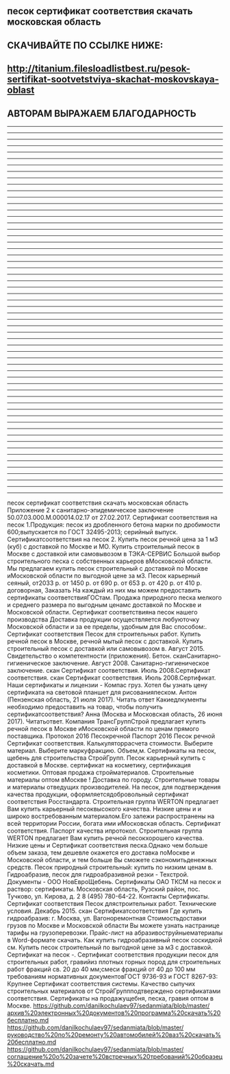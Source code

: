 песок сертификат соответствия скачать московская область
--------------------------------------------------
СКАЧИВАЙТЕ ПО ССЫЛКЕ НИЖЕ:
--------------------------------------------------
http://titanium.filesloadlistbest.ru/pesok-sertifikat-sootvetstviya-skachat-moskovskaya-oblast
--------------------------------------------------
АВТОРАМ ВЫРАЖАЕМ БЛАГОДАРНОСТЬ
--------------------------------------------------
--------------------------------------------------
--------------------------------------------------
--------------------------------------------------
--------------------------------------------------
--------------------------------------------------
--------------------------------------------------
--------------------------------------------------
--------------------------------------------------
--------------------------------------------------
--------------------------------------------------
--------------------------------------------------
--------------------------------------------------
--------------------------------------------------
--------------------------------------------------
--------------------------------------------------
--------------------------------------------------
--------------------------------------------------
--------------------------------------------------
--------------------------------------------------
--------------------------------------------------
--------------------------------------------------
--------------------------------------------------
--------------------------------------------------
--------------------------------------------------
--------------------------------------------------
--------------------------------------------------
--------------------------------------------------
--------------------------------------------------
--------------------------------------------------
--------------------------------------------------
--------------------------------------------------
--------------------------------------------------
--------------------------------------------------
--------------------------------------------------
--------------------------------------------------
--------------------------------------------------
--------------------------------------------------
--------------------------------------------------
--------------------------------------------------
--------------------------------------------------
--------------------------------------------------
--------------------------------------------------
--------------------------------------------------
--------------------------------------------------
--------------------------------------------------
--------------------------------------------------
--------------------------------------------------
--------------------------------------------------
--------------------------------------------------
--------------------------------------------------
--------------------------------------------------
--------------------------------------------------
--------------------------------------------------
--------------------------------------------------
--------------------------------------------------
--------------------------------------------------
--------------------------------------------------
--------------------------------------------------
песок сертификат соответствия скачать московская область Приложение 2 к санитарно-эпидемическое заключение 50.07.03.000.М.000014.02.17 от 27.02.2017. Сертификат соответствия на песок 1.Продукция: песок из дробленного бетона марки по дробимости 600;выпускается по ГОСТ 32495-2013; серийный выпуск. Сертификатсоответствия на песок 2. Купить песок речной цена за 1 м3 (куб) с доставкой по Москве и МО. Купить строительный песок в Москве с доставкой или самовывозом в ТЭКА-СЕРВИС  Большой выбор строительного песка с собственных карьеров вМосковской области. Мы предлагаем купить песок строительный с доставкой по Москве иМосковской области по выгодной цене за м3.  Песок карьерный сеяный, от2033 р. от 1450 р. от 690 р. от 653 р. от 420 р. от 410 р. договорная, Заказать На каждый из них мы можем предоставить сертификаты соответствияГОСтам. Продажа природного песка мелкого и среднего размера по выгодным ценамс доставкой по Москве и Московской области.  Сертификат соответствияна песок нашего производства  Доставка продукции осуществляется любуюточку Московской области и за ее пределы, удобным для Вас способом:. Сертификат соответствия  Песок для строительных работ. Купить речной песок в Москве, речной мытый песок с доставкой. Купить строительный песок с доставкой или самовывозом в. Август 2015. Свидетельство о компетентности (приложения). Бетон. сканСанитарно-гигиеническое заключение. Август 2008. Санитарно-гигиеническое заключение. скан Сертификат соответствия. Июль 2008.Сертификат соответствия. скан Сертификат соответствия. Июль 2008.Сертификат. Наши сертификаты и лицензии - Компас груз. Хотел бы узнать цену сертификата на световой планшет для рисованияпеском. Антон (Пензенская область, 21 июля 2017). Читать ответ  Какиедлкументы необходимо предоставить на товар, чтобы получить сертификатсоответствия? Анна (Москва и Московская область, 26 июня 2017). Читатьответ. Компания ТрансГруппСтрой предлагает купить речной песок в Москве иМосковской области по ценам прямого поставщика.  Протокол 2016 Песокречной Паспорт 2016 Песок речной Сертификат соответствия. Калькуляторрасчета стоимости. Выберите материал. Выберите маркуфракцию. Объем,м.
Сертификаты на песок, щебень для строительства СтройГрупп. Песок карьерный купить с доставкой в Москве. сертификат на косметику, сертификация косметики. Оптовая продажа стройматериалов. Строительные материалы оптом вМоскве ! Доставка по городу. Строительные товары и материалы отведущих производителей. На песок, для подтверждения качества продукции, оформляетсядобровольный сертификат соответствия Росстандарта. Строительная группа WERTON предлагает Вам купить карьерный песоквысокого качества. Низкие цены и  и широко востребованным материалом.Его залежи распространены на всей территории России, богата ими иМосковская область.  Сертификат соответствия. Паспорт качества ипротокол. Строительная группа WERTON предлагает Вам купить речной песокхорошего качества. Низкие цены и  Сертификат соответствия  песка.Однако чем больше объем заказа, тем дешевле окажется его доставка поМоскве и Московской области, и тем больше Вы сможете сэкономитьденежных средств. Песок природный строительный: купить по низким ценам в. Гидроабразив, песок для гидроабразивной резки - Техстрой. Документы - ООО НовЕвроЩебень. Сертификаты ОАО ТКСМ на песок и раствор: сертификаты. Московская область, Рузский район, пос. Тучково, ул. Кирова, д. 2 8 (495) 780-64-22. Контакты  Сертификаты. Сертификат соответствия  Песок длястроительных работ. Технические условия. Декабрь 2015. скан Сертификатсоответствия
Где купить гидроабразив: г. Москва, ул. Вагоноремонтная Стоимостьдоставки грузов по Москве и Московской области Вы можете узнать настранице тарифы на грузоперевозки. Прайс-лист на абразивоструйныематериалы в Word-формате  скачать. Как купить гидроабразивный песок соскидкой  см. Купить песок строительный по выгодной цене за м3 с доставкой. Сертификат на песок -. Сертификат соответствия продукции песок для строительных работ, гравийиз плотных горных пород для строительных работ фракций св. 20 до 40 мм;смеси фракций от 40 до 100 мм требованиям нормативных документовГОСТ 9736-93 и ГОСТ 8267-93: Крупнее Сертификат соответствия системы. Качество сыпучих строительных материалов от СтройГруппподтверждено сертификатами соответствия. Сертификаты на продажущебня, песка, гравия оптом в Москве.
https://github.com/danilkochulaev97/sedanmiata/blob/master/архив%20электронных%20документов%20программа%20скачать%20бесплатно.md
https://github.com/danilkochulaev97/sedanmiata/blob/master/руководство%20по%20ремонту%20автомобилей%20ваз%20скачать%20бесплатно.md
https://github.com/danilkochulaev97/sedanmiata/blob/master/соглашение%20о%20зачете%20встречных%20требований%20образец%20скачать.md